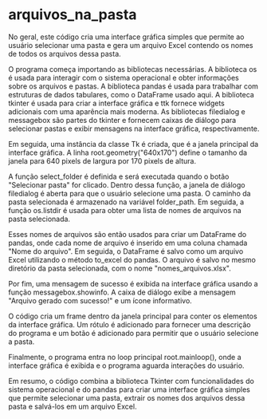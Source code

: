 # arquivos_na_pasta
No geral, este código cria uma interface gráfica simples que permite ao usuário selecionar uma pasta e gera um arquivo Excel contendo os nomes de todos os arquivos dessa pasta.

O programa começa importando as bibliotecas necessárias. A biblioteca os é usada para interagir com o sistema operacional e obter informações sobre os arquivos e pastas. A biblioteca pandas é usada para trabalhar com estruturas de dados tabulares, como o DataFrame usado aqui. A biblioteca tkinter é usada para criar a interface gráfica e ttk fornece widgets adicionais com uma aparência mais moderna. As bibliotecas filedialog e messagebox são partes do tkinter e fornecem caixas de diálogo para selecionar pastas e exibir mensagens na interface gráfica, respectivamente.

Em seguida, uma instância da classe Tk é criada, que é a janela principal da interface gráfica. A linha root.geometry("640x170") define o tamanho da janela para 640 pixels de largura por 170 pixels de altura.

A função select_folder é definida e será executada quando o botão "Selecionar pasta" for clicado. Dentro dessa função, a janela de diálogo filedialog é aberta para que o usuário selecione uma pasta. O caminho da pasta selecionada é armazenado na variável folder_path. Em seguida, a função os.listdir é usada para obter uma lista de nomes de arquivos na pasta selecionada.

Esses nomes de arquivos são então usados para criar um DataFrame do pandas, onde cada nome de arquivo é inserido em uma coluna chamada "Nome do arquivo". Em seguida, o DataFrame é salvo como um arquivo Excel utilizando o método to_excel do pandas. O arquivo é salvo no mesmo diretório da pasta selecionada, com o nome "nomes_arquivos.xlsx".

Por fim, uma mensagem de sucesso é exibida na interface gráfica usando a função messagebox.showinfo. A caixa de diálogo exibe a mensagem "Arquivo gerado com sucesso!" e um ícone informativo.

O código cria um frame dentro da janela principal para conter os elementos da interface gráfica. Um rótulo é adicionado para fornecer uma descrição do programa e um botão é adicionado para permitir que o usuário selecione a pasta.

Finalmente, o programa entra no loop principal root.mainloop(), onde a interface gráfica é exibida e o programa aguarda interações do usuário.

Em resumo, o código combina a biblioteca Tkinter com funcionalidades do sistema operacional e do pandas para criar uma interface gráfica simples que permite selecionar uma pasta, extrair os nomes dos arquivos dessa pasta e salvá-los em um arquivo Excel.
